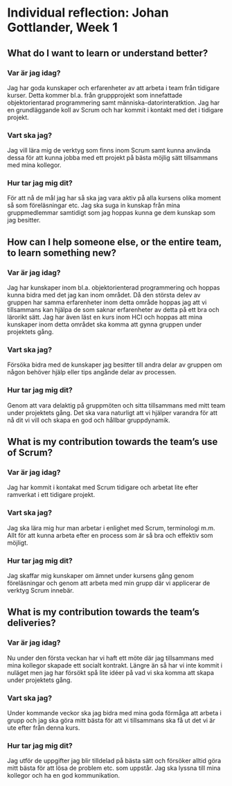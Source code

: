 # Individual reflection: Johan Gottlander, Week 1

## What do I want to learn or understand better?

### Var är jag idag?

Jag har goda kunskaper och erfarenheter av att arbeta i team från tidigare kurser. Detta kommer bl.a. från gruppprojekt som innefattade objektorientarad programmering samt människa-datorinteratktion. Jag har en grundläggande koll av Scrum och har kommit i kontakt med det i tidigare projekt.

### Vart ska jag?

Jag vill lära mig de verktyg som finns inom Scrum samt kunna använda dessa för att kunna jobba med ett projekt på bästa möjlig sätt tillsammans med mina kollegor. 

### Hur tar jag mig dit?

För att nå de mål jag har så ska jag vara aktiv på alla kursens olika moment så som föreläsningar etc. Jag ska suga in kunskap från mina gruppmedlemmar samtidigt som jag hoppas kunna ge dem kunskap som jag besitter.

## How can I help someone else, or the entire team, to learn something new?

### Var är jag idag?

Jag har kunskaper inom bl.a. objektorienterad programmering och hoppas kunna bidra med det jag kan inom området. Då den största delev av gruppen har samma erfarenheter inom detta område hoppas jag att vi tillsammans kan hjälpa de som saknar erfarenheter av detta på ett bra och lärorikt sätt. Jag har även läst en kurs inom HCI och hoppas att mina kunskaper inom detta området ska komma att gynna gruppen under projektets gång. 

### Vart ska jag?

Försöka bidra med de kunskaper jag besitter till andra delar av gruppen om någon behöver hjälp eller tips angånde delar av processen.

### Hur tar jag mig dit?

Genom att vara delaktig på gruppmöten och sitta tillsammans med mitt team under projektets gång. Det ska vara naturligt att vi hjälper varandra för att nå dit vi vill och skapa en god och hållbar gruppdynamik.

## What is my contribution towards the team’s use of Scrum?

### Var är jag idag?

Jag har kommit i kontakat med Scrum tidigare och arbetat lite efter ramverkat i ett tidigare projekt. 

### Vart ska jag?

Jag ska lära mig hur man arbetar i enlighet med Scrum, terminologi m.m. Allt för att kunna arbeta efter en process som är så bra och effektiv som möjligt. 

### Hur tar jag mig dit?

Jag skaffar mig kunskaper om ämnet under kursens gång genom föreläsningar och genom att arbeta med min grupp där vi applicerar de verktyg Scrum innebär. 

## What is my contribution towards the team’s deliveries?

### Var är jag idag?

Nu under den första veckan har vi haft ett möte där jag tillsammans med mina kollegor skapade ett socialt kontrakt. Längre än så har vi inte kommit i nuläget men jag har försökt spå lite idéer på vad vi ska komma att skapa under projektets gång. 

### Vart ska jag?

Under kommande veckor ska jag bidra med mina goda förmåga att arbeta i grupp och jag ska göra mitt bästa för att vi tillsammans ska få ut det vi är ute efter från denna kurs. 

### Hur tar jag mig dit?

Jag utför de uppgifter jag blir tilldelad på bästa sätt och försöker alltid göra mitt bästa för att lösa de problem etc. som uppstår. Jag ska lyssna till mina kollegor och ha en god kommunikation. 
